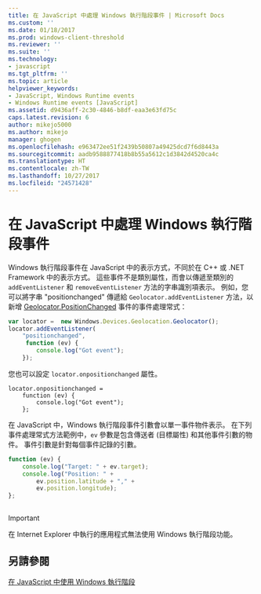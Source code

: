 ```yaml
---
title: 在 JavaScript 中處理 Windows 執行階段事件 | Microsoft Docs
ms.custom: ''
ms.date: 01/18/2017
ms.prod: windows-client-threshold
ms.reviewer: ''
ms.suite: ''
ms.technology:
- javascript
ms.tgt_pltfrm: ''
ms.topic: article
helpviewer_keywords:
- JavaScript, Windows Runtime events
- Windows Runtime events [JavaScript]
ms.assetid: d9436aff-2c30-4846-b8df-eaa3e63fd75c
caps.latest.revision: 6
author: mikejo5000
ms.author: mikejo
manager: ghogen
ms.openlocfilehash: e963472ee51f2439b50807a49425dcd7f6d8443a
ms.sourcegitcommit: aadb9588877418b8b55a5612c1d3842d4520ca4c
ms.translationtype: HT
ms.contentlocale: zh-TW
ms.lasthandoff: 10/27/2017
ms.locfileid: "24571428"
---
```

# <a name="handling-windows-runtime-events-in-javascript"></a>在 JavaScript 中處理 Windows 執行階段事件
Windows 執行階段事件在 JavaScript 中的表示方式，不同於在 C++ 或 .NET Framework 中的表示方式。 這些事件不是類別屬性，而會以傳遞至類別的 `addEventListener` 和 `removeEventListener` 方法的字串識別項表示。 例如，您可以將字串 "positionchanged" 傳遞給 `Geolocator.addEventListener` 方法，以新增 [Geolocator.PositionChanged](http://msdn.microsoft.com/library/windows/apps/xaml/windows.devices.geolocation.geolocator.positionchanged.aspx) 事件的事件處理常式：  
  
```JavaScript  
var locator =  new Windows.Devices.Geolocation.Geolocator();  
locator.addEventListener(  
    "positionchanged",   
     function (ev) {  
        console.log("Got event");  
    });  
```  
  
 您也可以設定 `locator.onpositionchanged` 屬性。  
  
```  
locator.onpositionchanged =    
    function (ev) {  
        console.log("Got event");  
    };  
```  
  
 在 JavaScript 中，Windows 執行階段事件引數會以單一事件物件表示。 在下列事件處理常式方法範例中，`ev` 參數是包含傳送者 (目標屬性) 和其他事件引數的物件。 事件引數是針對每個事件記錄的引數。  
  
```JavaScript  
function (ev) {  
    console.log("Target: " + ev.target);  
    console.log("Position: " +  
        ev.position.latitude + "," +  
        ev.position.longitude);  
};  
  
```  
  
> [!IMPORTANT]
>  在 Internet Explorer 中執行的應用程式無法使用 Windows 執行階段功能。  
  
## <a name="see-also"></a>另請參閱  
 [在 JavaScript 中使用 Windows 執行階段](../jswinrt/using-the-windows-runtime-in-javascript.md)